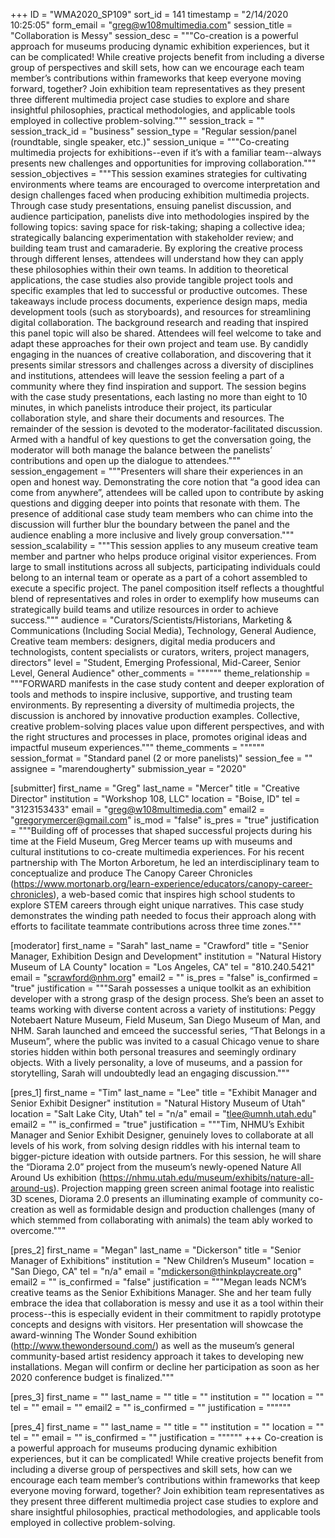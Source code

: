 +++
ID = "WMA2020_SP109"
sort_id = 141
timestamp = "2/14/2020 10:25:05"
form_email = "greg@w108multimedia.com"
session_title = "Collaboration is Messy"
session_desc = """Co-creation is a powerful approach for museums producing dynamic exhibition experiences, but it can be complicated! While creative projects benefit from including a diverse group of perspectives and skill sets, how can we encourage each team member’s contributions within frameworks that keep everyone moving forward, together? Join exhibition team representatives as they present three different multimedia project case studies to explore and share insightful philosophies, practical methodologies, and applicable tools employed in collective problem-solving."""
session_track = ""
session_track_id = "business"
session_type = "Regular session/panel (roundtable, single speaker, etc.)"
session_unique = """Co-creating multimedia projects for exhibitions--even if it’s with a familiar team--always presents new challenges and opportunities for improving collaboration."""
session_objectives = """This session examines strategies for cultivating environments where teams are encouraged to overcome interpretation and design challenges faced when producing exhibition multimedia projects. Through case study presentations, ensuing panelist discussion, and audience participation, panelists dive into methodologies inspired by the following topics: saving space for risk-taking; shaping a collective idea; strategically balancing experimentation with stakeholder review; and building team trust and camaraderie. By exploring the creative process through different lenses, attendees will understand how they can apply these philosophies within their own teams.  In addition to theoretical applications, the case studies also provide tangible project tools and specific examples that led to successful or productive outcomes. These takeaways include process documents, experience design maps, media development tools (such as storyboards), and resources for streamlining digital collaboration. The background research and reading that inspired this panel topic will also be shared.  Attendees will feel welcome to take and adapt these approaches for their own project and team use.       By candidly engaging in the nuances of creative collaboration, and discovering that it presents similar stressors and challenges across a diversity of disciplines and institutions, attendees will leave the session feeling a part of a community where they find inspiration and support. The session begins with the case study presentations, each lasting no more than eight to 10 minutes, in which panelists introduce their project, its particular collaboration style, and share their documents and resources. The remainder of the session is devoted to the moderator-facilitated discussion. Armed with a handful of key questions to get the conversation going, the moderator will both manage the balance between the panelists’ contributions and open up the dialogue to attendees."""
session_engagement = """Presenters will share their experiences in an open and honest way. Demonstrating the core notion that “a good idea can come from anywhere”, attendees will be called upon to contribute by asking questions and digging deeper into points that resonate with them. The presence of additional case study team members who can chime into the discussion will further blur the boundary between the panel and the audience enabling a more inclusive and lively group conversation."""
session_scalability = """This session applies to any museum creative team member and partner who helps produce original visitor experiences. From large to small institutions across all subjects, participating individuals could belong to an internal team or operate as a part of a cohort assembled to execute a specific project. The panel composition itself reflects a thoughtful blend of representatives and roles in order to exemplify how museums can strategically build teams and utilize resources in order to achieve success."""
audience = "Curators/Scientists/Historians, Marketing & Communications (Including Social Media), Technology, General Audience, Creative team members: designers, digital media producers and technologists, content specialists or curators, writers, project managers, directors"
level = "Student, Emerging Professional, Mid-Career, Senior Level, General Audience"
other_comments = """"""
theme_relationship = """FORWARD manifests in the case study content and deeper exploration of tools and methods to inspire inclusive, supportive, and trusting team environments. By representing a diversity of multimedia projects, the discussion is anchored by innovative production examples. Collective, creative problem-solving places value upon different perspectives, and with the right structures and processes in place, promotes original ideas and impactful museum experiences."""
theme_comments = """"""
session_format = "Standard panel (2 or more panelists)"
session_fee = ""
assignee = "marendougherty"
submission_year = "2020"

[submitter]
first_name = "Greg"
last_name = "Mercer"
title = "Creative Director"
institution = "Workshop 108, LLC"
location = "Boise, ID"
tel = "3123153433"
email = "greg@w108multimedia.com"
email2 = "gregorymercer@gmail.com"
is_mod = "false"
is_pres = "true"
justification = """Building off of processes that shaped successful projects during his time at the Field Museum, Greg Mercer teams up with museums and cultural institutions to co-create multimedia experiences. For his recent partnership with The Morton Arboretum, he led an interdisciplinary team to conceptualize and produce The Canopy Career Chronicles (https://www.mortonarb.org/learn-experience/educators/canopy-career-chronicles), a web-based comic that inspires high school students to explore STEM careers through eight unique narratives. This case study demonstrates the winding path needed to focus their approach along with efforts to facilitate teammate contributions across three time zones."""

[moderator]
first_name = "Sarah"
last_name = "Crawford"
title = "Senior Manager, Exhibition Design and Development"
institution = "Natural History Museum of LA County"
location = "Los Angeles, CA"
tel = "810.240.5421"
email = "scrawford@nhm.org"
email2 = ""
is_pres = "false"
is_confirmed = "true"
justification = """Sarah possesses a unique toolkit as an exhibition developer with a strong grasp of the design process. She’s been an asset to teams working with diverse content across a variety of institutions: Peggy Notebaert Nature Museum, Field Museum, San Diego Museum of Man, and NHM. Sarah launched and emceed the successful series, “That Belongs in a Museum”, where the public was invited to a casual Chicago venue to share stories hidden within both personal treasures and seemingly ordinary objects. With a lively personality, a love of museums, and a passion for storytelling, Sarah will undoubtedly lead an engaging discussion."""

[pres_1]
first_name = "Tim"
last_name = "Lee"
title = "Exhibit Manager and Senior Exhibit Designer"
institution = "Natural History Museum of Utah"
location = "Salt Lake City, Utah"
tel = "n/a"
email = "tlee@umnh.utah.edu"
email2 = ""
is_confirmed = "true"
justification = """Tim, NHMU’s Exhibit Manager and Senior Exhibit Designer, genuinely loves to collaborate at all levels of his work, from solving design riddles with his internal team to bigger-picture ideation with outside partners. For this session, he will share the “Diorama 2.0” project from the museum’s newly-opened Nature All Around Us exhibition (https://nhmu.utah.edu/museum/exhibits/nature-all-around-us). Projection mapping green screen animal footage into realistic 3D scenes, Diorama 2.0 presents an illuminating example of community co-creation as well as formidable design and production challenges (many of which stemmed from collaborating with animals) the team ably worked to overcome."""

[pres_2]
first_name = "Megan"
last_name = "Dickerson"
title = "Senior Manager of Exhibitions"
institution = "New Children’s Museum"
location = "San Diego, CA"
tel = "n/a"
email = "mdickerson@thinkplaycreate.org"
email2 = ""
is_confirmed = "false"
justification = """Megan leads NCM’s creative teams as the Senior Exhibitions Manager. She and her team fully embrace the idea that collaboration is messy and use it as a tool within their process--this is especially evident in their commitment to rapidly prototype concepts and designs with visitors. Her presentation will showcase the award-winning The Wonder Sound exhibition (http://www.thewondersound.com/) as well as the museum’s general community-based artist residency approach it takes to developing new installations. Megan will confirm or decline her participation as soon as her 2020 conference budget is finalized."""

[pres_3]
first_name = ""
last_name = ""
title = ""
institution = ""
location = ""
tel = ""
email = ""
email2 = ""
is_confirmed = ""
justification = """"""

[pres_4]
first_name = ""
last_name = ""
title = ""
institution = ""
location = ""
tel = ""
email = ""
is_confirmed = ""
justification = """"""
+++
Co-creation is a powerful approach for museums producing dynamic exhibition experiences, but it can be complicated! While creative projects benefit from including a diverse group of perspectives and skill sets, how can we encourage each team member’s contributions within frameworks that keep everyone moving forward, together? Join exhibition team representatives as they present three different multimedia project case studies to explore and share insightful philosophies, practical methodologies, and applicable tools employed in collective problem-solving.